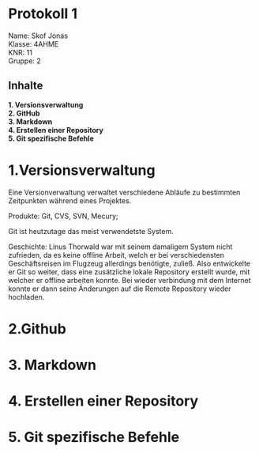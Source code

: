 # Protokoll 1 #
Name: Skof Jonas  
Klasse: 4AHME  
KNR: 11  
Gruppe: 2  

## Inhalte ##

**1. Versionsverwaltung**  
**2. GitHub**   
**3. Markdown**   
**4. Erstellen einer Repository**   
**5. Git spezifische Befehle**  


# 1.Versionsverwaltung #

Eine Versionverwaltung verwaltet verschiedene Abläufe zu bestimmten Zeitpunkten während eines Projektes.

Produkte: Git, CVS, SVN, Mecury;

Git ist heutzutage das meist verwendetste System.

Geschichte: Linus Thorwald war mit seinem damaligem System nicht zufrieden, da es keine offline Arbeit, welch er bei verschiedensten Geschäftsreisen im Flugzeug allerdings benötigte, zuließ. Also entwickelte er Git so weiter, dass eine zusätzliche lokale Repository erstellt wurde, mit welcher er offline arbeiten konnte. Bei wieder verbindung mit dem Internet konnte er dann seine Änderungen auf die Remote Repository wieder hochladen.  

# 2.Github #


# 3. Markdown #


# 4. Erstellen einer Repository #


# 5. Git spezifische Befehle #













